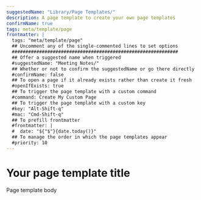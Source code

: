 ```yaml
---
suggestedName: "Library/Page Templates/"
description: A page template to create your own page templates
confirmName: true
tags: meta/template/page
frontmatter: |
  tags: "meta/template/page"
  ## Uncomment any of the single-commented lines to set options
  #############################################################
  ## Offer a suggested name when triggered
  #suggestedName: "Meeting Notes/"
  ## Whether or not to confirm the suggestedName or go there directly
  #confirmName: false
  ## To open a page if it already exists rather than create it fresh
  #openIfExists: true
  ## To trigger the page template with a custom command
  #command: Create My Custom Page
  ## To trigger the page template with a custom key
  #key: "Alt-Shift-q"
  #mac: "Cmd-Shift-q"
  ## To prefill frontmatter
  #frontmatter: |
  #  date: "${"$"}{date.today()}"
  ## To manage the order in which the page templates appear
  #priority: 10
---
```

# Your page template title
Page template body
